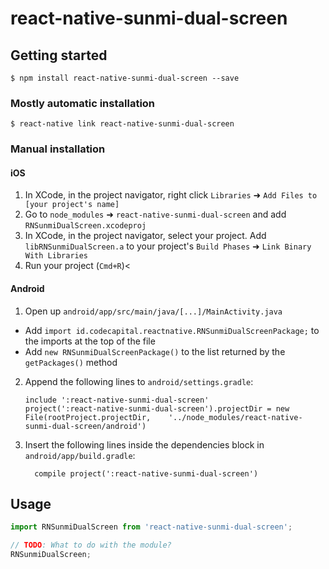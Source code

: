 
# react-native-sunmi-dual-screen

## Getting started

`$ npm install react-native-sunmi-dual-screen --save`

### Mostly automatic installation

`$ react-native link react-native-sunmi-dual-screen`

### Manual installation


#### iOS

1. In XCode, in the project navigator, right click `Libraries` ➜ `Add Files to [your project's name]`
2. Go to `node_modules` ➜ `react-native-sunmi-dual-screen` and add `RNSunmiDualScreen.xcodeproj`
3. In XCode, in the project navigator, select your project. Add `libRNSunmiDualScreen.a` to your project's `Build Phases` ➜ `Link Binary With Libraries`
4. Run your project (`Cmd+R`)<

#### Android

1. Open up `android/app/src/main/java/[...]/MainActivity.java`
  - Add `import id.codecapital.reactnative.RNSunmiDualScreenPackage;` to the imports at the top of the file
  - Add `new RNSunmiDualScreenPackage()` to the list returned by the `getPackages()` method
2. Append the following lines to `android/settings.gradle`:
  	```
  	include ':react-native-sunmi-dual-screen'
  	project(':react-native-sunmi-dual-screen').projectDir = new File(rootProject.projectDir, 	'../node_modules/react-native-sunmi-dual-screen/android')
  	```
3. Insert the following lines inside the dependencies block in `android/app/build.gradle`:
  	```
      compile project(':react-native-sunmi-dual-screen')
  	```


## Usage
```javascript
import RNSunmiDualScreen from 'react-native-sunmi-dual-screen';

// TODO: What to do with the module?
RNSunmiDualScreen;
```
  